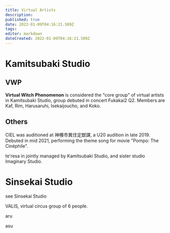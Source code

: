 ```yaml
---
title: Virtual Artists
description: 
published: true
date: 2022-01-09T04:16:21.509Z
tags: 
editor: markdown
dateCreated: 2022-01-09T04:16:21.509Z
---
```


# Kamitsubaki Studio

## VWP

**Virtual Witch Phenomenon** is considered the "core group" of virtual artists in Kamitsubaki Studio, group debuted in concert Fukakai2 Q2. Members are Kaf, Rim, Harusaruhi, Isekaijoucho, and Koko.

## Others

CIEL was auditioned at 神椿市異住定獣課, a U20 audition in late 2019. Debuted in mid 2021, performing the theme song for movie "Pompo: The Cinéphile".

te'resa in jointly managed by Kamitsubaki Studio, and sister studio Imaginary Studio.


# Sinsekai Studio

see Sinsekai Studio

VALIS, virtual circus group of 6 people.

aru

asu